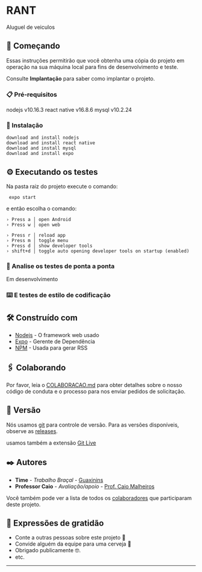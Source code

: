 # **RANT**

Aluguel de veiculos

## 🚀 Começando

Essas instruções permitirão que você obtenha uma cópia do projeto em operação na sua máquina local para fins de desenvolvimento e teste.

Consulte **Implantação** para saber como implantar o projeto.

### 📋 Pré-requisitos

nodejs v10.16.3
react native v16.8.6
mysql v10.2.24

### 🔧 Instalação
    download and install nodejs
    download and install react native
    download and install mysql
    download and install expo
## ⚙️ Executando os testes

Na pasta raiz do projeto execute o comando:

     expo start
e então escolha o comando:

    › Press a │ open Android
    › Press w │ open web
    
    › Press r │ reload app
    › Press m │ toggle menu
    › Press d │ show developer tools
    › shift+d │ toggle auto opening developer tools on startup (enabled)

### 🔩 Analise os testes de ponta a ponta

Em desenvolvimento

### ⌨️ E testes de estilo de codificação


## 🛠️ Construído com


* [Nodejs](https://nodejs.org/en/docs/) - O framework web usado
* [Expo](https://docs.expo.dev/) - Gerente de Dependência
* [NPM](https://docs.npmjs.com/) - Usada para gerar RSS

## 🖇️ Colaborando

Por favor, leia o [COLABORACAO.md](https://gist.github.com/usuario/linkParaInfoSobreContribuicoes) para obter detalhes sobre o nosso código de conduta e o processo para nos enviar pedidos de solicitação.

## 📌 Versão

Nós usamos [git](https://git-scm.com/doc) para controle de versão. Para as versões disponíveis, observe as [releases](https://github.com/artesao-ti/RANT/releases).

usamos também a extensão [Git Live](https://docs.git.live/)
## ✒️ Autores


* **Time** - *Trabalho Braçal* - [Guaxinins](https://github.com/orgs/artesao-ti/teams/guaxinim)
* **Professor Caio** - *Avaliação/apoio* - [Prof. Caio Malheiros](https://github.com/caiomduarte)

Você também pode ver a lista de todos os [colaboradores](https://github.com/usuario/projeto/colaboradores) que participaram deste projeto.

## 🎁 Expressões de gratidão

* Conte a outras pessoas sobre este projeto 📢
* Convide alguém da equipe para uma cerveja 🍺 
* Obrigado publicamente 🤓.
* etc.


---

